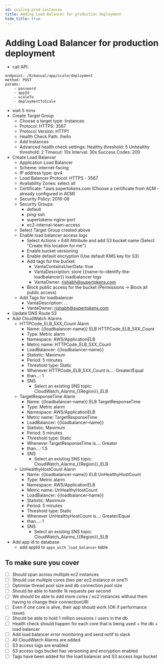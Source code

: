 ```yaml
---
id: scaling-prod-instances
title: Adding Load Balancer for production deployment
hide_title: true
---
```


# Adding Load Balancer for production deployment

- call API:
```
endpoint: /0/manual/app/scale/deployment
method: POST
params:
    - password
    - appId
    - scaleTo
    - deploymentToScale
```
- wait 5 mins
- Create Target Group
    - Choose a target type: Instances
    - Protocol:
        HTTPS: 3567
    - Protocol Version: HTTP1
    - Health Check Path: /hello
    - Add Instances
    - Advanced health check settings:
        Healthy threshold: 5
        Unhealthy threshold: 2
        Timeout: 10s
        Interval: 30s
        Success Codes: 200
- Create Load Balancer
    - Application Load Balancer
    - Scheme: internet-facing
    - IP address type: ipv4
    - Load Balancer Protocol:
        HTTPS - 3567
    -  Availability Zones: select all
    - Certificate: *.aws.supertokens.com (Choose a certificate from ACM  - already configured in ACM)
    - Security Policy: 2016-08
    - Security Groups:
        - default
        - ping-ssh
        - supertokens-nginx-port
        - ec2-internal-team-access
    - Select Target Group created above
    - Enable load balancer access logs
        - Select Actions > Edit Attribute and add S3 bucket name (Select "Create this location for me")
        - Enable bucket versioning
        - Enable default encryption (Use default KMS key for S3)
        - Add tags for the bucket:
            - VantaContainsUserData: true
            - VantaDescription: store {{name-to-identify-the-loadbalancer}} loadbalancer logs
            - VantaOwner: rishabh@supertokens.com
        - Block public access for the bucket (Permissions -> Block all public access)
    - Add Tags for loadbalancer
        - VantaDescription: ...
        - VantaOwner: rishabh@supertokens.com
- Update DNS Route 53
- Add CloudWatch Alarms
    - HTTPCode_ELB_5XX_Count Alarm
        - Name: {{loadbalancer-name}} ELB HTTPCode_ELB_5XX_Count
        - Type: Metric alarm
        - Namespace: AWS/ApplicationELB
        - Metric name: HTTPCode_ELB_5XX_Count
        - LoadBalancer: {{loadbalancer-name}}
        - Statistic: Maximum
        - Period: 5 minutes
        - Threshold type: Static
        - Whenever HTTPCode_ELB_5XX_Count is...: Greater/Equal
        - than…: 1
        - SNS
            - Select an existing SNS topic: CloudWatch_Alarms_{{Region}}_ELB <!--- e.g. US_East_1, should be easy cause it will be in dropdown menu --->
    - TargetResponseTime Alarm
        - Name: {{loadbalancer-name}} ELB TargetResponseTime
        - Type: Metric alarm
        - Namespace: AWS/ApplicationELB
        - Metric name: TargetResponseTime
        - LoadBalancer: {{loadbalancer-name}}
        - Statistic: Maximum
        - Period: 5 minutes
        - Threshold type: Static
        - Whenever TargetResponseTime is...: Greater
        - than…: 1.5
        - SNS
            - Select an existing SNS topic: CloudWatch_Alarms_{{Region}}_ELB <!--- e.g. US_East_1, should be easy cause it will be in dropdown menu --->
    - UnHealthyHostCount Alarm
        - Name: {{loadbalancer-name}} ELB UnHealthyHostCount
        - Type: Metric alarm
        - Namespace: AWS/ApplicationELB
        - Metric name: UnHealthyHostCount
        - LoadBalancer: {{loadbalancer-name}}
        - Statistic: Maximum
        - Period: 5 minutes
        - Threshold type: Static
        - Whenever UnHealthyHostCount is...: Greater/Equal
        - than…: 1
        - SNS
            - Select an existing SNS topic: CloudWatch_Alarms_{{Region}}_ELB <!--- e.g. US_East_1, should be easy cause it will be in dropdown menu --->
- Add app id to database
    - add appId to `apps_with_load_balancer` table


## To make sure you cover
- [ ] Should span across multiple ec2 instances
- [ ] Should use multiple cores (two per ec2 instance or one?)
- [ ] Optimise thread pool size and db connection pool size
- [ ] Should be able to handle 1k requests per second
- [ ] We should be able to add more cores / ec2 instances without them having to change their connectionURI
- [ ] Even if one core is alive, their app should work (OK if performance issue).
- [ ] Should be able to hold 1 million sessions / users in the db
- [ ] Health check should happen for each core that is being used + the db + load balancer
- [ ] Add load balancer error monitoring and send notif to slack
- [ ] All CloudWatch Alarms are added
- [ ] S3 access logs are enabled
- [ ] S3 access logs bucket has versioning and encryption enabled
- [ ] Tags have been added for the load balancer and S3 access logs bucket